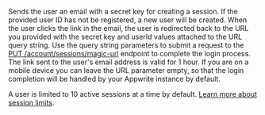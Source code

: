 Sends the user an email with a secret key for creating a session. If the provided user ID has not be registered, a new user will be created. When the user clicks the link in the email, the user is redirected back to the URL you provided with the secret key and userId values attached to the URL query string. Use the query string parameters to submit a request to the [PUT /account/sessions/magic-url](/docs/client/account#accountUpdateMagicURLSession) endpoint to complete the login process. The link sent to the user's email address is valid for 1 hour. If you are on a mobile device you can leave the URL parameter empty, so that the login completion will be handled by your Appwrite instance by default.

A user is limited to 10 active sessions at a time by default. [Learn more about session limits](/docs/authentication-security#limits).